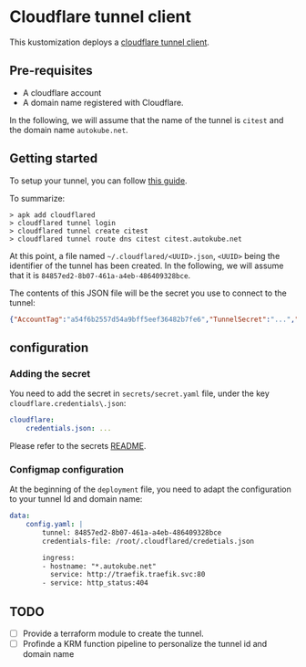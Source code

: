 # Cloudflare tunnel client

This kustomization deploys a
[cloudflare tunnel client](https://developers.cloudflare.com/cloudflare-one/connections/connect-apps/).

## Pre-requisites

-   A cloudflare account
-   A domain name registered with Cloudflare.

In the following, we will assume that the name of the tunnel is `citest` and the
domain name `autokube.net`.

## Getting started

To setup your tunnel, you can follow
[this guide](https://developers.cloudflare.com/cloudflare-one/connections/connect-apps/install-and-setup/tunnel-guide/local/).

To summarize:

```console
> apk add cloudflared
> cloudflared tunnel login
> cloudflared tunnel create citest
> cloudflared tunnel route dns citest citest.autokube.net
```

At this point, a file named `~/.cloudflared/<UUID>.json`, `<UUID>` being the
identifier of the tunnel has been created. In the following, we will assume that
it is `84857ed2-8b07-461a-a4eb-486409328bce`.

The contents of this JSON file will be the secret you use to connect to the
tunnel:

<!-- prettier-ignore-start -->

```json
{"AccountTag":"a54f6b2557d54a9bff5eef36482b7fe6","TunnelSecret":"...","TunnelID":"84857ed2-8b07-461a-a4eb-486409328bce"}
```

<!-- prettier-ignore-end -->

## configuration

### Adding the secret

You need to add the secret in `secrets/secret.yaml` file, under the key
`cloudflare.credentials\.json`:

```yaml
cloudflare:
    credentials.json: ...
```

Please refer to the secrets [README](../../secrets/README.md).

### Configmap configuration

At the beginning of the `deployment` file, you need to adapt the configuration
to your tunnel Id and domain name:

```yaml
data:
    config.yaml: |
        tunnel: 84857ed2-8b07-461a-a4eb-486409328bce
        credentials-file: /root/.cloudflared/credetials.json

        ingress:
        - hostname: "*.autokube.net"
          service: http://traefik.traefik.svc:80
        - service: http_status:404
```

## TODO

-   [ ] Provide a terraform module to create the tunnel.
-   [ ] Profinde a KRM function pipeline to personalize the tunnel id and domain
        name
